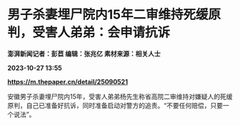 # 男子杀妻埋尸院内15年二审维持死缓原判，受害人弟弟：会申请抗诉
**澎湃新闻记者：彭苣 编辑：张兆亿 素材来源：相关人士**

**2023-10-27 13:55**

**https://m.thepaper.cn/detail/25090521**

安徽男子杀妻埋尸院内15年，受害人弟弟杨先生称省高院二审维持对嫌疑人的死缓原判，自己已准备好抗诉，同时准备启动对警方的追责。“不要任何赔偿，只要一个说法”。